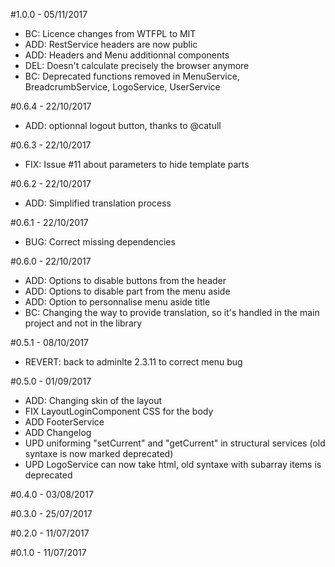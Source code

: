#1.0.0 - 05/11/2017
- BC: Licence changes from WTFPL to MIT
- ADD: RestService headers are now public
- ADD: Headers and Menu additionnal components
- DEL: Doesn't calculate precisely the browser anymore
- BC: Deprecated functions removed in MenuService, BreadcrumbService, LogoService, UserService

#0.6.4 - 22/10/2017
- ADD: optionnal logout button, thanks to @catull

#0.6.3 - 22/10/2017
- FIX: Issue #11 about parameters to hide template parts

#0.6.2 - 22/10/2017
- ADD: Simplified translation process

#0.6.1 - 22/10/2017
- BUG: Correct missing dependencies

#0.6.0 - 22/10/2017
- ADD: Options to disable buttons from the header
- ADD: Options to disable part from the menu aside
- ADD: Option to personnalise menu aside title
- BC: Changing the way to provide translation, so it's handled in the main project and not in the library

#0.5.1 - 08/10/2017
- REVERT: back to adminlte 2.3.11 to correct menu bug

#0.5.0 - 01/09/2017
- ADD: Changing skin of the layout
- FIX LayoutLoginComponent CSS for the body
- ADD FooterService
- ADD Changelog
- UPD uniforming "setCurrent" and "getCurrent" in structural services (old syntaxe is now marked deprecated)
- UPD LogoService can now take html, old syntaxe with subarray items is deprecated

#0.4.0 - 03/08/2017

#0.3.0 - 25/07/2017

#0.2.0 - 11/07/2017

#0.1.0 - 11/07/2017
